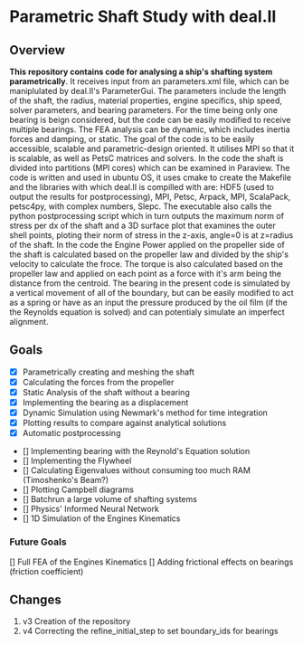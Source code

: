 # Parametric Shaft Study with deal.II
## Overview
**This repository contains code for analysing a ship's shafting system parametrically**. It receives input from an parameters.xml file, which can be maniplulated by deal.II's ParameterGui. The parameters include the length of the shaft, the radius, material properties, engine specifics, ship speed, solver parameters, and bearing parameters. For the time being only one bearing is beign considered, but the code can be easily modified to receive multiple bearings.
The FEA analysis can be dynamic, which includes inertia forces and damping, or static. 
The goal of the code is to be easily accessible, scalable and parametric-design oriented. It utilises MPI so that it is scalable, as well as PetsC matrices and solvers. In the code the shaft is divided into partitions (MPI cores) which can be examined in Paraview.
The code is written and used in ubuntu OS, it uses cmake to create the Makefile and the libraries with which deal.II is compilled with are: HDF5 (used to output the results for postprocessing), MPI, Petsc, Arpack, MPI, ScalaPack, petsc4py, with complex numbers, Slepc.
The executable also calls the python postprocessing script which in turn outputs the maximum norm of stress per dx of the shaft and a 3D surface plot that examines the outer shell points, ploting their norm of stress in the z-axis, angle=0 is at z=radius of the shaft.
In the code the Engine Power applied on the propeller side of the shaft is calculated based on the propeller law and divided by the ship's velocity to calculate the froce. The torque is also calculated based on the propeller law and applied on each point as a force with it's arm being the distance from the centroid.
The bearing in the present code is simulated by a vertical movement of all of the boundary, but can be easily modified to act as a spring or have as an input the pressure produced by the oil film (if the the Reynolds equation is solved) and can potentialy simulate an imperfect alignment.
## Goals
- [X] Parametrically creating and meshing the shaft
- [X] Calculating the forces from the propeller
- [X] Static Analysis of the shaft without a bearing
- [X] Implementing the bearing as a displacement
- [X] Dynamic Simulation using Newmark's method for time integration
- [X] Plotting results to compare against analytical solutions
- [X] Automatic postprocessing
- [] Implementing bearing with the Reynold's Equation solution
- [] Implementing the Flywheel
- [] Calculating Eigenvalues without consuming too much RAM (Timoshenko's Beam?)  
- [] Plotting Campbell diagrams
- [] Batchrun a large volume of shafting systems
- [] Physics' Informed Neural Network
- [] 1D Simulation of the Engines Kinematics
### Future Goals
[] Full FEA of the Engines Kinematics
[] Adding frictional effects on bearings (friction coefficient)

## Changes
1. v3 Creation of the repository
2. v4 Correcting the refine_initial_step to set boundary_ids for bearings
